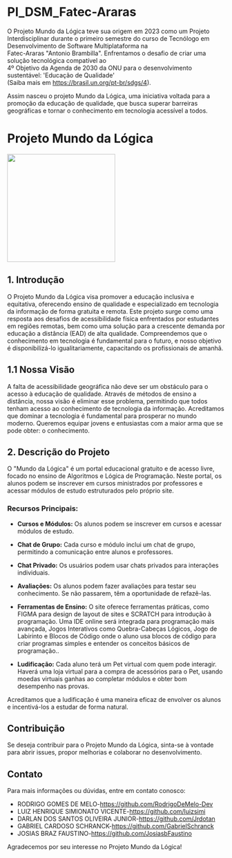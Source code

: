 # PI_DSM_Fatec-Araras

O Projeto Mundo da Lógica teve sua origem em 2023 como um Projeto Interdisciplinar durante o primeiro semestre do curso de Tecnólogo em Desenvolvimento de Software Multiplataforma na<br> Fatec-Araras "Antonio Brambilla". Enfrentamos o desafio de criar uma solução tecnológica compatível ao <br>4º Objetivo da Agenda de 2030 da ONU para o desenvolvimento sustentável: 'Educação de Qualidade'<br> (Saiba mais em https://brasil.un.org/pt-br/sdgs/4).

Assim nasceu o projeto Mundo da Lógica, uma iniciativa voltada para a promoção da educação de qualidade, que busca superar barreiras geográficas e tornar o conhecimento em tecnologia acessível a todos. 

# Projeto Mundo da Lógica

<img align="center" width="250px" src="https://github.com/RodrigoDeMelo-Dev/PI_DSM_Fatec-Araras/blob/main/Op%C3%A7%C3%A3o4-Logotipo/LogoSemFundo.png" />

## 1. Introdução

O Projeto Mundo da Lógica visa promover a educação inclusiva e equitativa, oferecendo ensino de qualidade e especializado em tecnologia da informação de forma gratuita e remota. Este projeto surge como uma resposta aos desafios de acessibilidade física enfrentados por estudantes em regiões remotas, bem como uma solução para a crescente demanda por educação a distância (EAD) de alta qualidade. Compreendemos que o conhecimento em tecnologia é fundamental para o futuro, e nosso objetivo é disponibilizá-lo igualitariamente, capacitando os profissionais de amanhã.

## 1.1 Nossa Visão

A falta de acessibilidade geográfica não deve ser um obstáculo para o acesso à educação de qualidade. Através de métodos de ensino a distância, nossa visão é eliminar esse problema, permitindo que todos tenham acesso ao conhecimento de tecnologia da informação. Acreditamos que dominar a tecnologia é fundamental para prosperar no mundo moderno. Queremos equipar jovens e entusiastas com a maior arma que se pode obter: o conhecimento.

## 2. Descrição do Projeto

O "Mundo da Lógica" é um portal educacional gratuito e de acesso livre, focado no ensino de Algoritmos e Lógica de Programação. Neste portal, os alunos podem se inscrever em cursos ministrados por professores e acessar módulos de estudo estruturados pelo próprio site.

### Recursos Principais:

- **Cursos e Módulos:** Os alunos podem se inscrever em cursos e acessar módulos de estudo.

- **Chat de Grupo:** Cada curso e módulo inclui um chat de grupo, permitindo a comunicação entre alunos e professores.

- **Chat Privado:** Os usuários podem usar chats privados para interações individuais.

- **Avaliações:** Os alunos podem fazer avaliações para testar seu conhecimento. Se não passarem, têm a oportunidade de refazê-las.

- **Ferramentas de Ensino:** O site oferece ferramentas práticas, como FIGMA para design de layout de sites e SCRATCH para introdução à programação. Uma IDE online será integrada para programação mais avançada, Jogos Interativos como Quebra-Cabeças Lógicos, Jogo de Labirinto e Blocos de Código onde o aluno usa blocos de código para criar programas simples e entender os conceitos básicos de programação..

- **Ludificação:** Cada aluno terá um Pet virtual com quem pode interagir. Haverá uma loja virtual para a compra de acessórios para o Pet, usando moedas virtuais ganhas ao completar módulos e obter bom desempenho nas provas.

Acreditamos que a ludificação é uma maneira eficaz de envolver os alunos e incentivá-los a estudar de forma natural.

## Contribuição

Se deseja contribuir para o Projeto Mundo da Lógica, sinta-se à vontade para abrir issues, propor melhorias e colaborar no desenvolvimento. 

## Contato

Para mais informações ou dúvidas, entre em contato conosco:
- RODRIGO GOMES DE MELO-https://github.com/RodrigoDeMelo-Dev 
- LUIZ HENRIQUE SIMIONATO VICENTE-https://github.com/luizsimi
- DARLAN DOS SANTOS OLIVEIRA JUNIOR-https://github.com/Jrdotan
- GABRIEL CARDOSO SCHRANCK-https://github.com/GabrielSchranck
- JOSIAS BRAZ FAUSTINO-https://github.com/JosiasbFaustino

Agradecemos por seu interesse no Projeto Mundo da Lógica!
